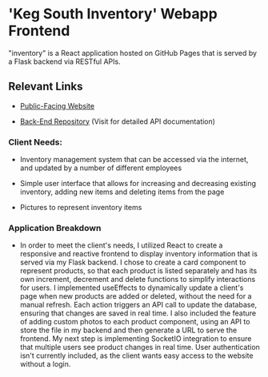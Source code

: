 # 'Keg South Inventory' Webapp Frontend
"inventory" is a React application hosted on GitHub Pages that is served by a Flask backend via RESTful APIs.

## Relevant Links
  * [Public-Facing Website](https://lukethan.github.io/inventory/)

  * [Back-End Repository](https://github.com/lukethan/inventory-backend) (Visit for detailed API documentation)

### Client Needs:
  * Inventory management system that can be accessed via the internet, and updated by a number of different employees

  * Simple user interface that allows for increasing and decreasing existing inventory, adding new items and deleting items from the page

  * Pictures to represent inventory items

### Application Breakdown
  * In order to meet the client's needs, I utilized React to create a responsive and reactive frontend to display inventory information that is served
    via my Flask backend. I chose to create a card component to represent products, so that each product is listed separately and has its own increment,
    decrement and delete functions to simplify interactions for users. I implemented useEffects to dynamically update a client's page when new products are
    added or deleted, without the need for a manual refresh. Each action triggers an API call to update the database, ensuring that changes are saved
    in real time. I also included the feature of adding custom photos to each product component, using an API to store the file in my backend and then
    generate a URL to serve the frontend. My next step is implementing SocketIO integration to ensure that multiple users see product changes in real time.
    User authentication isn't currently included, as the client wants easy access to the website without a login.



